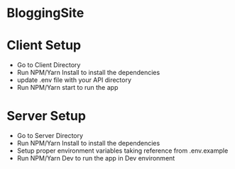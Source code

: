 # BloggingSite

# Client Setup
* Go to Client Directory
* Run NPM/Yarn Install to install the dependencies
* update .env file with your API directory
* Run NPM/Yarn start to run the app

# Server Setup
* Go to Server Directory
* Run NPM/Yarn Install to install the dependencies
* Setup proper environment variables taking reference from .env.example
* Run NPM/Yarn Dev to run the app in Dev environment
